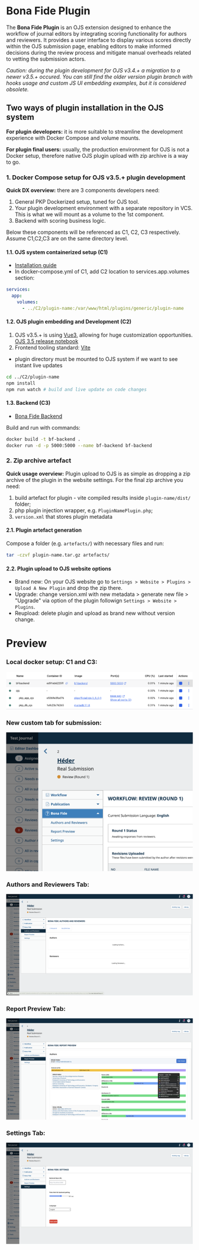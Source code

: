 # Bona Fide Plugin

The **Bona Fide Plugin** is an OJS extension designed to enhance the workflow of journal editors by integrating scoring functionality for authors and reviewers. It provides a user interface to display various scores directly within the OJS submission page, enabling editors to make informed decisions during the review process and mitigate manual overheads related to vetting the submission actors.

_Caution: during the plugin development for OJS v3.4.+ a migration to a newer v3.5.+ occured. You can still find the older version plugin branch with hooks usage and custom JS UI embedding examples, but it is considered obsolete._

## Two ways of plugin installation in the OJS system
**For plugin developers:** it is more suitable to streamline the development experience with Docker Compose and volume mounts.

**For plugin final users:** usually, the production environment for OJS is not a Docker setup, therefore native OJS plugin upload with zip archive is a way to go.


### 1. Docker Compose setup for OJS v3.5.+ plugin development

**Quick DX overview:** there are 3 components developers need:
1. General PKP Dockerized setup, tuned for OJS tool.
2. Your plugin development environment with a separate repository in VCS. This is what we will mount as a volume to the 1st component.
3. Backend with scoring business logic.

Below these components will be referenced as C1, C2, C3 respectively. Assume C1,C2,C3 are on the same directory level.

#### 1.1. OJS system containerized setup (C1)
-  [Installation guide](https://github.com/pkp/containers)
- In docker-compose.yml of C1, add C2 location to services.app.volumes section:
```yaml
services:
  app:
    volumes:
      - ../C2/plugin-name:/var/www/html/plugins/generic/plugin-name    # in our case plugin-name is trustScoreUI
```

#### 1.2. OJS plugin embedding and Development (C2)
1. OJS v3.5.+ is using [Vue3](https://vuejs.org/), allowing for huge customization opportunities. [OJS 3.5 release notebook](https://docs.pkp.sfu.ca/dev/release-notebooks/en/3.5-release-notebook)
1. Frontend tooling standard: [Vite](https://vite.dev/)

- plugin directory must be mounted to OJS system if we want to see instant live updates

```bash
cd ../C2/plugin-name
npm install
npm run watch # build and live update on code changes
```

#### 1.3. Backend (C3)
- [Bona Fide Backend](https://github.com/PeterBolha/bona-fide-researcher)

Build and run with commands:
```bash
docker build -t bf-backend .
docker run -d -p 5000:5000 --name bf-backend bf-backend
```

### 2. Zip archive artefact
**Quick usage overview:** Plugin upload to OJS is as simple as dropping a zip archive of the plugin in the website settings. For the final zip archive you need:
1. build artefact for plugin - vite compiled results inside `plugin-name/dist/` folder;
2. php plugin injection wrapper, e.g. `PluginNamePlugin.php`;
3. `version.xml` that stores plugin metadata
#### 2.1. Plugin artefact generation
Compose a folder (e.g. `artefacts/`) with necessary files and run:
```bash
tar -czvf plugin-name.tar.gz artefacts/
```
#### 2.2. Plugin upload to OJS website options
- Brand new: On your OJS website go to `Settings > Website > Plugins > Upload A New Plugin` and drop the zip there.
- Upgrade: change version.xml with new metadata > generate new file > "Upgrade" via option of the plugin followign `Settings > Website > Plugins`.
- Reupload: delete plugin and upload as brand new without version change.


# Preview
### Local docker setup: C1 and C3:
![docker](./docker-preview.png)

### New custom tab for submission:
![plugin](./plugin-preview.png)

### Authors and Reviewers Tab:
![actors](plugin-tab1.png)

### Report Preview Tab:
![actors](plugin-tab2.png)

### Settings Tab:
![actors](plugin-tab3.png)